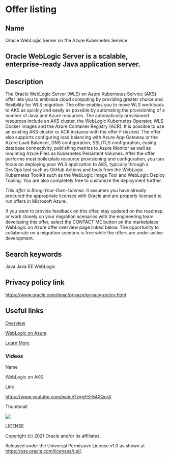 <h1>Offer listing</h1>

<h2>Name</h2>

Oracle WebLogic Server on the Azure Kubernetes Service

<h2>Oracle WebLogic Server is a scalable, enterprise-ready Java application server.</h2>

<h2>Description</h2>

<p>The Oracle WebLogic Server (WLS) on Azure Kubernetes Service (AKS) offer lets you to embrace cloud computing by providing greater choice and flexibility for WLS migration. The offer enables you to move WLS workloads to AKS as quickly and easily as possible by automating the provisioning of a number of Java and Azure resources. The automatically provisioned resources include an AKS cluster, the WebLogic Kubernetes Operator, WLS Docker images and the Azure Container Registry (ACR). It is possible to use an existing AKS cluster or ACR instance with the offer if desired. The offer also supports configuring load balancing with Azure App Gateway or the Azure Load Balancer, DNS configuration, SSL/TLS configuration, easing database connectivity, publishing metrics to Azure Monitor as well as mounting Azure Files as Kubernetes Persistent Volumes. After the offer performs most boilerplate resource provisioning and configuration, you can focus on deploying your WLS application to AKS, typically through a DevOps tool such as GitHub Actions and tools from the WebLogic Kubernetes ToolKit such as the WebLogic Image Tool and WebLogic Deploy Tooling. You are also completely free to customize the deployment further.</p>

<p><i>This offer is Bring-Your-Own-License</i>. It assumes you have already procured the appropriate licenses with Oracle and are properly licensed to run offers in Microsoft Azure.</p>

<p>If you want to provide feedback on this offer, stay updated on the roadmap, or work closely on your migration scenarios with the engineering team developing this offer, select the CONTACT ME button on the marketplace WebLogic on Azure offer overview page linked below. The opportunity to collaborate on a migration scenario is free while the offers are under active development.</p>

<h2>Search keywords</h2>

Java
Java EE
WebLogic

<h2>Privacy policy link</h2>

https://www.oracle.com/legal/privacy/privacy-policy.html

<h2>Useful links</h2>

[Overview](https://www.oracle.com/middleware/weblogic/)

[WebLogic on Azure](https://azuremarketplace.microsoft.com/en-us/marketplace/apps/oracle.oraclelinux-wls-cluster)

[Learn More](https://www.oracle.com/middleware/technologies/weblogic.html)

<h3>Videos</h3>

<p>Name</p>

WebLogic on AKS

<p>Link</p>

https://www.youtube.com/watch?v=gFS-64XQorA

<p>Thumbnail</p>

<img src="video.png" />

LICENSE

Copyright (c) 2021 Oracle and/or its affiliates.

Released under the Universal Permissive License v1.0 as shown at https://oss.oracle.com/licenses/upl/.
